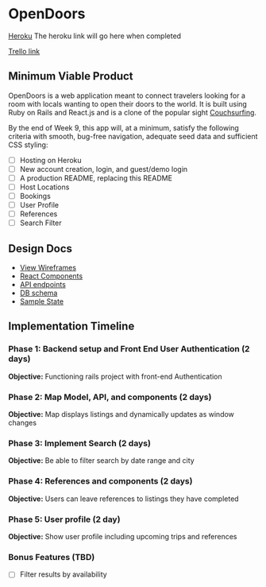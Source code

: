 # OpenDoors

[Heroku][heroku] The heroku link will go here when completed

[Trello link][trello]

[heroku]: http://www.herokuapp.com
[trello]: https://trello.com/b/kBJo5Fqe/full-stack

## Minimum Viable Product

OpenDoors is a web application meant to connect travelers looking for a room with locals wanting to open their doors to the world. It is built using Ruby on Rails and React.js and is a clone of the popular sight [Couchsurfing](https://www.couchsurfing.com/).

By the end of Week 9, this app will, at a minimum, satisfy the
following criteria with smooth, bug-free navigation, adequate seed data and
sufficient CSS styling:
- [ ] Hosting on Heroku
- [ ] New account creation, login, and guest/demo login
- [ ] A production README, replacing this README
- [ ] Host Locations
- [ ] Bookings
- [ ] User Profile
- [ ] References
- [ ] Search Filter

## Design Docs

* [View Wireframes][wireframes]
* [React Components][components]
* [API endpoints][api-endpoints]
* [DB schema][schema]
* [Sample State][sample-state]


[components]: docs/component-hierarchy.md
[wireframes]: docs/wireframes
[api-endpoints]: docs/api-endpoints.md
[schema]: docs/schema.md
[sample-state]: docs/sample-state.md


## Implementation Timeline

### Phase 1: Backend setup and Front End User Authentication (2 days)

**Objective:** Functioning rails project with front-end Authentication

### Phase 2: Map Model, API, and components (2 days)

**Objective:** Map displays listings and dynamically updates as window changes

### Phase 3: Implement Search (2 days)

**Objective:** Be able to filter search by date range and city

### Phase 4: References and components (2 days)

**Objective:** Users can leave references to listings they have completed

### Phase 5: User profile (2 day)

**Objective:** Show user profile including upcoming trips and references

### Bonus Features (TBD)
- [ ] Filter results by availability
